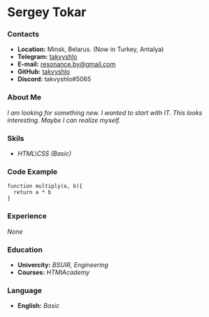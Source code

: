 # Sergey Tokar

### Contacts
* **Location:** Minsk, Belarus. (Now in Turkey, Antalya)
* **Telegram:** [takvyshlo](https://t.me/takvyshlo)
* **E-mail:** resonance.by@gmail.com
* **GitHub:** [takvyshlo](https://github.com/takvyshlo)
* **Discord:** takvyshlo#5065

### About Me
*I am looking for something new. I wanted to start with IT. This looks interesting. Maybe I can realize myself.*

### Skils
* *HTML\CSS (Basic)*

### Code Example
```
function multiply(a, b){
  return a * b
}
```

### Experience
*None*

### Education
* **Univercity:** *BSUIR, Engineering*
* **Courses:** *HTMlAcademy*

### Language
* **English:** *Basic*

